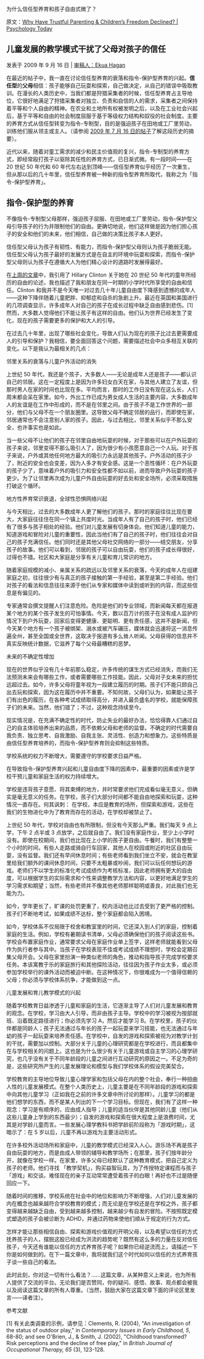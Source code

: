 为什么信任型养育和孩子自由式微了？

原文：[Why Have Trustful Parenting & Children’s Freedom Declined? | Psychology Today](https://www.psychologytoday.com/us/blog/freedom-learn/200907/why-have-trustful-parenting-children-s-freedom-declined)

## 儿童发展的教学模式干扰了父母对孩子的信任

发表于 2009 年 9 月 16 日 | [审稿人：Ekua Hagan](https://www.psychologytoday.com/us/docs/editorial-process)

在最近的帖子中，我一直在讨论信任型养育的衰落和指令-保护型养育的兴起。**信任型**的**父母**相信：孩子能够自己玩耍和探索，自己做决定，从自己的错误中吸取教训。在漫长的人类历史中，当我们都是狩猎采集者的时候，信任型养育占主导地位，它很好地满足了狩猎采集者对独立、负责和自信的人的需求，采集者之间保持着平等和个人自由的精神。在农业和土地所有权被发明之后，以及在工业社会兴起后，基于平等和自由的社会制度屈服于基于等级权力结构和奴役的社会制度。主要的养育方式从信任型转变为指令-专制型，目的是强迫孩子在田地或工厂里劳动，训练他们服从领主或主人。（请参阅 [2009 年 7 月 16 日的帖子](https://www.psychologytoday.com/us/blog/freedom-learn/200907/trustful-parenting-its-downfall-and-potential-renaissance)了解这段历史的摘要）。

近代以来，随着对童工需求的减少和民主价值观的复兴，指令-专制型的养育方式，即经常殴打孩子以驱除其任性的养育方式，已日渐式微。有一段时间——在 20 世纪 50 年代和 60 年代左右达到顶峰——信任型养育似乎经历了一次重生，但从那以后的几十年里，信任型养育被一种新的指令型养育所取代，我称之为「指令-保护型养育」。

## 指令-保护型的养育

不像指令-专制型父母那样，强迫孩子屈服、在田地或工厂里劳动，指令-保护型父母引导孩子的行为并限制他们的自由。更确切地说，他们这样做是因为他们担心孩子的安全和他们的未来，他们相信，自己做的决策比孩子本人更好。

信任型父母认为孩子有韧性、有能力，而指令-保护型父母则认为孩子脆弱无能。信任型父母认为孩子最好的发展方式是在自主的环境中玩耍和探索，而指令-保护型父母则认为孩子在遵循大人为他们精心设计的道路时发展得最好。

在[上周的文章](http://www.psychologytoday.com/blog/freedom-learn/200907/hillary-clinton-s-and-my-wonderful-childhoods-trustful-parenting-continued)中，我引用了 Hillary Clinton 关于她在 20 世纪 50 年代的童年所经历的自由的论述，我也描述了我和朋友在同一时期的小学时代所享受的自由和信任。Clinton 和我并不是今天唯一对过去几十年儿童自由度下降感到遗憾的成年人——这种下降伴随着儿童肥胖、抑郁症和自杀的急剧上升。最近在英国和美国进行的几项调查显示，许多成年人对自己的孩子在成长过程中缺乏自由感到悲伤。[1]然而，大多数人觉得他们不能让孩子有这样的自由。他们认为世界已经发生了变化，现在的孩子需要更多的保护和大人的引导。

在过去几十年里，出现了哪些社会变化，导致人们认为现在的孩子比过去更需要成人的引导和保护？我相信，要全面回答这个问题，需要描述社会中众多相互关联的变化。以下是我认为最相关的几点：

邻里关系的衰落与儿童户外活动的消失

上世纪 50 年代，我还是个孩子，大多数人——无论是成年人还是孩子——都认识自己的邻居。这在一定程度上是因为许多妇女白天在家，与其他人建立了友谊，但那时男人在家的时间也比现在多。平均而言，那时的工作日没有现在这么长，人们周末都会呆在家里。如今，外出工作已成为男女成人生活的主要内容，大多数成年人的友谊是在工作中形成的，而不是在邻里之间。由于孩子不是工作世界的一部分，他们与父母不在一个朋友圈里。这导致父母不确定邻居的品行，而即使在家，邻居通常也不会注意别人家的孩子。因此，与过去相比，邻里关系似乎不那么安全，也许事实也是如此。

当一些父母不让他们的孩子在邻里自由地玩耍的时候，对于那些可以在户外玩耍的孩子来说，邻里变得不那么吸引人了，因为很少有小孩愿意自己一个人玩。对于孩子来说，户外或其他任何地方最大的吸引力永远是其他孩子。户外活动的孩子少了，附近的安全也会变差，因为人多才有安全感。这是一个恶性循环：在户外玩耍的孩子少了，意味着户外的吸引力和安全性都不如以前，进而导致户外玩耍的孩子更少。为了让邻里再次成为儿童户外自由玩耍的好去处和安全场所，必须采取措施打破这个循环。

地方性养育常识衰退，全球性恐惧网络兴起

与今天相比，过去的大多数成年人更了解他们的孩子。那时的家庭往往比现在要大，大家庭往往住在同一个镇上共度时光。当成年人有了自己的孩子时，他们已经有了很多与孩子相处的经验。他们对儿童发展有切身体会。他们知道儿童的能力，知道游戏和冒险对儿童的重要性，因此当他们有了自己的孩子时，他们往往会对自己的孩子充满信任。他们同时还是其他父母社交网络的一部分——结交朋友，分享孩子的故事。他们可以看到，邻居的孩子可以自由玩耍，他们的孩子成长得很好，过得也不错。社区和大家庭是分享有关儿童和育儿常识的地方。

随着家庭规模的减小、亲属关系的疏远以及邻里关系的衰落，今天的成年人在组建家庭之初，往往很少有与真正的孩子接触的第一手经验，甚至是第二手经验。他们对孩子的看法和信息往往来源于他们从专家和媒体中读到或听到的内容，而这些信息是有偏见的。

专家通常会撰文提醒人们注意危险。危险是他们的专业领域，而新闻每天都在报道某个地方的某个孩子发生的可怕事情。今天，数以百万计的孩子在没有成人监护的情况下到户外玩耍，回家后变得更健康、更聪明、更有责任感，这并不是新闻，但今天某个地方有一个孩子被绑架、溺水或被汽车碾压，媒体就会迅速将这一消息传遍全州，甚至全国或全世界，这取决于报道有多么耸人听闻。父母获得的信息并不真实反映统计数据，它滋养了每个父母最糟糕的恶梦。

未来的不确定性增加

现在的世界似乎没有几十年前那么稳定，许多传统的谋生方式已经消失，而我们无法预测未来会有哪些工作，或者需要哪些工作技能。因此，父母对子女未来的担忧远超过去。如今，许多父母将童年视为一段建立履历的时期。孩子们不能只顾自己出去玩和探索，因为这在履历中并不重要。不知何故，父母们认为，如果能让孩子们有出色的履历，在各种考试成绩取得高分，并进入最负盛名的学校，就能保障孩子们的未来。当然，他们错了；不过，这种观念持续至今。

现实情况是，在充满不确定性的时代，防止失业的最好办法，恰恰得靠人们通过自己的自主体验培养出来的品质，而不依赖父母和老师的监督。不确定的时代需要自我负责、独立思考、自我激励、自我主张、灵活性、创造力和想象力。这些特质是由信任型养育培养的，而指令-保护型养育则会抑制这些特质。

学校系统的权力不断增大，需要遵守的学校要求日益严格。

在导致指令-保护型养育兴起和儿童自由度下降的因素中，最重要的因素或许是学校干预儿童和家庭生活的权力持续增大。

学校是违背孩子意愿、将其束缚的地方，并时常要求他们完成看似毫无意义，但确实是毫无意义的任务。在学校，孩子们大部分时间都不能自由地探索和玩耍，这种情况一直存在。何其讽刺： 在学校，本应是教育的场所，但探索和游戏，这些在我们的生物进化中为了教育而存在的活动，在学校却被禁止了。

上世纪 50 年代，学校对自由也有所限制，但没有今天那么严重。我们每天 9 点上学，下午 2 点半或 3 点放学，之后就自由了。我们没有家庭作业，至少上小学时没有。即使在校期间，我们也比现在上小学的孩子更自由。午餐时，我们有整整一个小时的时间，有些人走路或骑自行车回家，其他人在校园或附近的社区自由玩耍，没有监督。我们还有早间休息时间；有些老师看到我们坐立不安，就会在教室里给我们额外的课间休息时间，只要不太粗暴或吵闹，我们可以玩任何想玩的游戏。老师们不以学生的标准化考试成绩作为考核标准，因此老师拥有更大的自由度，可以根据学生的实际需求和个性来调整教学方法和内容，以更好地满足学生的学习需求和期望；当然，有些老师并不像其他老师那样聪明或善良，对此我们也无能为力。

如今，学年更长了，旷课的处罚更重了，校内活动也比过去受到了更严格的控制。孩子们不断地考试，如果成绩不达标，整个家庭都会陷入困境。

如今，学校体系不仅局限于校舍和教室里的时间，它还深入到人们的家庭，控制着家庭的生活。例如，学校有暑期读书清单，父母必须确保他们的孩子阅读这些书。学校会布置家庭作业，通常要求父母在家庭作业单上签字，这样老师就能看到父母作为执行者参与其中。当孩子在学校表现不佳或考试成绩不理想时，学校会定期召集父母开会。父母在家里扮演一种类似老师的角色，推动和指导孩子完成学校要求任务。本该寓教于乐的家庭旅行和其他探险活动，往往因为孩子作业太多，或必须参加学校举行的课外活动而被迫中断。在这种情况下，你很难成为一个值得信赖的父母；你必须与学校体系抗争，才能做到这一点。

儿童发展和育儿教学模式的兴起

随着学校教育日益渗透于儿童和家庭的生活，它逐渐主导了人们对儿童发展和教育的观念。在学校，学习由大人引导，而非由孩子主导。学校中的学习被视为按部就班、沿着既定路径进行；你必须先学习 A，然后才能学习 B。在学校里，孩子的伙伴都是同龄人；孩子无法通过与年长的孩子一起玩耍来学习技能，也无法通过与年幼的孩子一起玩耍来培养责任感。在学校中，自发的游戏和探索被视为对教学计划的干扰，需要加以控制。大部分关于儿童的心理研究都是在学校进行，而且都集中在与学校相关的问题上。这也是为什么很少有关于儿童游戏或自主学习的心理学研究，也几乎没有关于不同年龄段的儿童之间进行互动研究的原因之一。不足为奇的是，这些研究所产生的儿童发展理论和模型与我们学校体系的假设完美契合。

学校教育的主导地位导致儿童心理学家和包括父母在内的整个社会，奉行一种扭曲人性的儿童发展模式。在整个人类历史上，儿童主要是在不同年龄段的游戏和探索中向其他儿童学习（正如我在之前的许多文章中所讨论的那样）。儿童学习的都是他们想学的东西，而不是某人列出的下一个学习目标。但现在，我们有了这样一种观念：学习是有顺序的，应由成人指导；儿童的适当伙伴是其他同龄儿童（他们从这些儿童身上学到的东西最少）；自发的游戏和探索在很大程度上是浪费时间，尤其是对学龄儿童而言。一些发展心理学教科书把学龄前阶段称为「游戏时期」，这暗示了：在 5 岁以后，儿童不再以游戏为主要活动形式。

在许多校外活动场所和家庭中，儿童的教学模式已经深入人心。游乐场不再是孩子自由玩耍的地方，而是由成人带领的辅导和教学场所；在那里，孩子们按年龄分开，就像在学校一样。在家里，许多父母已经默认了这种教育模式，把自己定义为孩子的老师。他们寻找 「教学契机」，购买益智玩具，为了传授特定课程而与孩子「游戏」和交谈。难怪现在的亲子互动常常遭受着孩子的白眼！再好也不过是随便回应一下。

随着时间的推移，学校系统在社会中的地位和影响力不断增强，人们对儿童发展的内在概念也越来越符合学校教育的模式；而无论是在学校还是在学校之外，孩子都变得越来越缺乏自由，受到越来越多控制，越来越少有自发的冒险。不按照既定模式塑造的孩子会被诊断为 ADHD，并通过药物来使他们顺从于规定的行为方式。

怎样才能让那些相信自由、探索和游戏价值观的开明父母，以及希望以信任的方式抚养孩子的人，摆脱这股已经成为洪流的趋势呢？既然有这么多的力量在反对信任孩子，今天还有谁能以信任的方式养育孩子呢？如果你已经逆流而上，请描述一下你是如何做到的。在下一篇文章中，我将就我们这个时代如何以信任的方式养育孩子谈一些自己的看法。

此时此刻，你对这一切有什么看法？……这篇文章，从某种意义上来说，也为所有人提供了交流的平台。无论我们是否赞同，你的疑问、感悟、故事、观点都会被我以及阅读这篇文章的所有人尊重。（当然，鼓励大家在这篇文章下面的评论区里发言——译者注）。

参考文献

[1] 有关此类调查的示例，请参见：Clements, R. (2004), "An investigation of the status of outdoor play," in *Contemporary Issues in Early Childhood, 5*, 68-80; and see O'Brien, J., & Smith, J. (2002), "Childhood transformed? Risk perceptions and the decline of free play," in *British Journal of Occupational Therapy, 65* (3), 123-128.